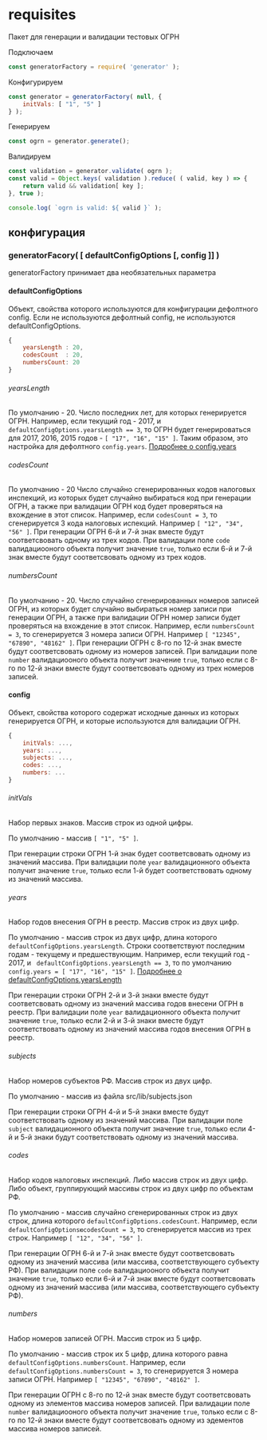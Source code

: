 # requisites
Пакет для генерации и валидации тестовых ОГРН

Подключаем
```javascript
const generatorFactory = require( 'generator' );
```

Конфигурируем
```javascript
const generator = generatorFactory( null, {
	initVals: [ "1", "5" ]
} );
```

Генерируем
```javascript
const ogrn = generator.generate();
```

Валидируем
```javascript
const validation = generator.validate( ogrn );
const valid = Object.keys( validation ).reduce( ( valid, key ) => {
    return valid && validation[ key ];
}, true );

console.log( `ogrn is valid: ${ valid }` );
```

## конфигурация
### generatorFacory( [ defaultConfigOptions [, config ]] )
generatorFactory принимает два необязательных параметра

#### defaultConfigOptions
Объект, свойства которого используются для конфигурации дефолтного config. Если не используются дефолтный config, не используются defaultConfigOptions.

```javascript
{
	yearsLength : 20,
	codesCount  : 20,
	numbersCount: 20
}
```

###### yearsLength
По умолчанию - 20. Число последних лет, для которых генерируется ОГРН. Например, если текущий год - 2017, и `defaultConfigOptions.yearsLength == 3`, то ОГРН будет генерироваться для 2017, 2016, 2015 годов - `[ "17", "16", "15" ]`. Таким образом, это настройка для дефолтного `config.years`. [Подробнее о config.years](#years)

###### codesCount
По умолчанию - 20
Число случайно сгенерированных кодов налоговых инспекций, из которых будет случайно выбираться код при генерации ОГРН, а также при валидации ОГРН код будет проверяться на вхождение в этот список.
Например, если `codesCount = 3`, то сгенерируется 3 кода налоговых испекций. Например `[ "12", "34", "56" ]`. При генерации ОГРН 6-й и 7-й знак вместе будут соответсвовать одному из трех кодов. При валидации поле `code` валидациооного объекта получит значение `true`, только если 6-й и 7-й знак вместе будут соответсвовать одному из трех кодов.

###### numbersCount
По умолчанию - 20.
Число случайно сгенерированных номеров записей ОГРН, из которых будет случайно выбираться номер записи при генерации ОГРН, а также при валидации ОГРН номер записи будет проверяться на вхождение в этот список.
Например, если `numbersCount = 3`, то сгенерируется 3 номера записи ОГРН. Например `[ "12345", "67890", "48162" ]`. При генерации ОГРН с 8-го по 12-й знак вместе будут соответсвовать одному из номеров записей. При валидации поле `number` валидациооного объекта получит значение `true`, только если c 8-го по 12-й знаки вместе будут соответсвовать одному из трех номеров записей.

#### config
Объект, свойства которого содержат исходные данных из которых генерируется ОГРН, и которые используются для валидации ОГРН.

```javascript
{
	initVals: ...,
	years: ...,
	subjects: ...,
	codes: ...,
	numbers: ...	
}
```

###### initVals
Набор первых знаков.
Массив строк из одной цифры.

По умолчанию - массив `[ "1", "5" ]`.

При генерации строки ОГРН 1-й знак будет соответсвовать одному из значений массива. При валидации поле `year` валидационного объекта получит значение `true`, только если 1-й будет соответствовать одному из значений массива.

###### years
Набор годов внесения ОГРН в реестр. Массив строк из двух цифр.

По умолчанию - массив строк из двух цифр, длина которого `defaultConfigOptions.yearsLength`. Строки соответствуют последним годам - текущему и предшествующим. Например, если текущий год - 2017, и ` defaultConfigOptions.yearsLength == 3`, то по умолчанию `config.years = [ "17", "16", "15" ]`. [Подробнее о defaultConfigOptions.yearsLength](#yearslength)

При генерации строки ОГРН 2-й и 3-й знаки вместе будут соответсвовать одному из значений массива годов внесени ОГРН в реестр. При валидации поле `year` валидационного объекта получит значение `true`, только если 2-й и 3-й знаки вместе будут соответствовать одному из значений массива годов внесения ОГРН в реестр.

###### subjects
Набор номеров субъектов РФ.
Массив строк из двух цифр.

По умолчанию - массив из файла src/lib/subjects.json

При генерации строки ОГРН 4-й и 5-й знаки вместе будут соответствовать одному из значений массива. При валидации поле `subject` валидационного объекта получит значение `true`, только если 4-й и 5-й знаки будут соответствовать одному из значений массива.

###### codes
Набор кодов налоговых инспекций.
Либо массив строк из двух цифр. Либо объект, группирующий массивы строк из двух цифр по объектам РФ.

По умолчанию - массив случайно сгенерированных строк из двух строк, длина которого `defaultConfigOptions.codesCount`.
Например, если `defaultConfigOptionsюcodesCount = 3`, то сгенерируется массив из трех строк. Например `[ "12", "34", "56" ]`.

При генерации ОГРН 6-й и 7-й знак вместе будут соответсвовать одному из значений массива (или массива, соответствующего субъекту РФ). При валидации поле `code` валидациооного объекта получит значение `true`, только если 6-й и 7-й знак вместе будут соответсвовать одному из значений массива (или массива, соответствующего субъекту РФ).

###### numbers
Набор номеров записей ОГРН.
Массив строк из 5 цифр.

По умолчанию - массив строк их 5 цифр, длина которого равна `defaultConfigOptions.numbersCount`.
Например, если `defaultConfigOptions.numbersCount = 3`, то сгенерируется 3 номера записи ОГРН. Например `[ "12345", "67890", "48162" ]`.

При генерации ОГРН с 8-го по 12-й знак вместе будут соответсвовать одному из элементов массива номеров записей. При валидации поле `number` валидациооного объекта получит значение `true`, только если c 8-го по 12-й знаки вместе будут соответсвовать одному из эдементов массива номеров записей.
